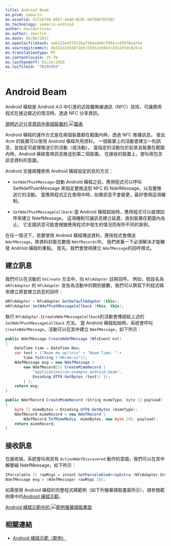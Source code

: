 ```yaml
---
title: Android Beam
ms.prod: xamarin
ms.assetid: 4172A798-89EC-444D-BC0C-0A7DD67EF98C
ms.technology: xamarin-android
author: davidortinau
ms.author: daortin
ms.date: 06/06/2017
ms.openlocfilehash: aab121ed5f811baf38eed48cf891ccdf076eaf44
ms.sourcegitcommit: db422e33438f1b5c55852e6942c3d1d75dc025c4
ms.translationtype: MT
ms.contentlocale: zh-TW
ms.lasthandoff: 01/24/2020
ms.locfileid: "78291955"
---
```

# <a name="android-beam"></a>Android Beam

Android 橫樑是 Android 4.0 中引進的近距離無線通訊（NFC）技術，可讓應用程式在接近鄰近的情況時，透過 NFC 分享資訊。

[說明近近分享資訊中兩個裝置的 ![圖表](android-beam-images/androidbeam.png)](android-beam-images/androidbeam.png#lightbox)

Android 橫樑的運作方式是在兩個裝置都在範圍內時，透過 NFC 推播訊息。 彼此4cm 的裝置可以使用 Android 橫樑共用資料。 一個裝置上的活動會建立一則訊息，並指定可處理推送它的活動（或活動）。 當指定的活動位於前景且裝置在範圍內時，Android 橫樑會將訊息推送到第二個裝置。 在接收的裝置上，會叫用包含訊息資料的意圖。

Android 支援兩種使用 Android 橫樑設定訊息的方式：

- `SetNdefPushMessage`-啟動 Android 橫樑之前，應用程式可以呼叫 SetNdefPushMessage 來指定要推送到 NFC 的 NdefMessage，以及要推送它的活動。 當應用程式正在使用中時，如果訊息不會變更，最好使用這項機制。

- `SetNdefPushMessageCallback`-當 Android 橫樑起始時，應用程式可以處理回呼來建立 NdefMessage。 這項機制可讓訊息建立延遲，直到裝置在範圍內為止。 它支援訊息可能會根據應用程式中發生的情況而有所不同的案例。

在任一情況下，若要使用 Android 橫樑傳送資料，應用程式會傳送 `NdefMessage`，將資料封裝在數個 `NdefRecords`中。 我們來看一下必須解決才能觸發 Android 橫樑的重點。 首先，我們會使用建立 `NdefMessage`的回呼樣式。

## <a name="creating-a-message"></a>建立訊息

我們可以在活動的 `OnCreate` 方法中，向 `NfcAdapter` 註冊回呼。 例如，假設名為 `mNfcAdapter` 的 `NfcAdapter` 宣告為活動中的類別變數，我們可以撰寫下列程式碼來建立將會建立訊息的回呼：

```csharp
mNfcAdapter = NfcAdapter.GetDefaultAdapter (this);
mNfcAdapter.SetNdefPushMessageCallback (this, this);
```

執行 `NfcAdapter.ICreateNdefMessageCallback`的活動會傳遞給上述的 `SetNdefPushMessageCallback` 方法。 當 Android 橫樑起始時，系統會呼叫 `CreateNdefMessage`，活動可以在其中建立 `NdefMessage`，如下所示：

```csharp
public NdefMessage CreateNdefMessage (NfcEvent evt)
{
    DateTime time = DateTime.Now;
    var text = ("Beam me up!\n\n" + "Beam Time: " +
        time.ToString ("HH:mm:ss"));
    NdefMessage msg = new NdefMessage (
        new NdefRecord[]{ CreateMimeRecord (
            "application/com.example.android.beam",
            Encoding.UTF8.GetBytes (text)) });
        } };
    return msg;
}

public NdefRecord CreateMimeRecord (String mimeType, byte [] payload)
{
    byte [] mimeBytes = Encoding.UTF8.GetBytes (mimeType);
    NdefRecord mimeRecord = new NdefRecord (
        NdefRecord.TnfMimeMedia, mimeBytes, new byte [0], payload);
    return mimeRecord;
}
```

## <a name="receiving-a-message"></a>接收訊息

在接收端，系統會叫用具有 `ActionNdefDiscovered` 動作的意圖，我們可以在其中解壓縮 NdefMessage，如下所示：

```csharp
IParcelable [] rawMsgs = intent.GetParcelableArrayExtra (NfcAdapter.ExtraNdefMessages);
NdefMessage msg = (NdefMessage) rawMsgs [0];
```

如需使用 Android 橫樑的完整程式碼範例（如下列螢幕擷取畫面所示），請參閱範例庫中的[Android 橫樑示範](https://docs.microsoft.com/samples/xamarin/monodroid-samples/androidbeamdemo)。

[Android 橫樑示範中的 ![範例螢幕擷取畫面](android-beam-images/24.png)](android-beam-images/24.png#lightbox)

## <a name="related-links"></a>相關連結

- [Android 橫樑示範（範例）](https://docs.microsoft.com/samples/xamarin/monodroid-samples/androidbeamdemo)
